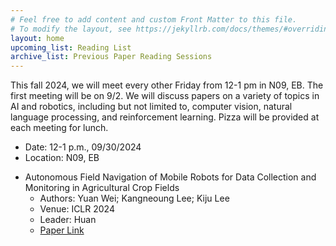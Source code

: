 ```yaml
---
# Feel free to add content and custom Front Matter to this file.
# To modify the layout, see https://jekyllrb.com/docs/themes/#overriding-theme-defaults
layout: home
upcoming_list: Reading List
archive_list: Previous Paper Reading Sessions
---
```


This fall 2024, we will meet every other Friday from 12-1 pm in N09, EB. The first meeting will be on 9/2.
We will discuss papers on a variety of topics in AI and robotics, including but not limited to, computer vision, natural language processing, and reinforcement learning.
Pizza will be provided at each meeting for lunch.

- Date: 12-1 p.m., 09/30/2024
- Location: N09, EB

<!-- Upcoming papers -->
- Autonomous Field Navigation of Mobile Robots for Data Collection and Monitoring in Agricultural Crop Fields
  - Authors: Yuan Wei; Kangneoung Lee; Kiju Lee
  - Venue: ICLR 2024
  - Leader: Huan
  - [Paper Link](https://ieeexplore.ieee.org/abstract/document/10597470)

<!-- - Vision-Language Foundation Models as Effective Robot Imitators
    - Authors: Xinghang Li, Minghuan Liu, Hanbo Zhang, Cunjun Yu, Jie Xu, Hongtao Wu, Chilam Cheang, Ya Jing, Weinan Zhang, Huaping Liu, Hang Li, Tao Kong
    - Venue: Arxiv
    - [Paper Link](https://arxiv.org/abs/2311.01378)


- Diffusion Policy: Visuomotor Policy Learning via Action Diffusion
    - [Paper Link](https://diffusion-policy.cs.columbia.edu/)

- Champion-level drone racing using deep reinforcement learning
    - [Paper Link](https://www.nature.com/articles/s41586-023-06419-4) -->

<!-- Members
- Members:
    - Shiqi Zhang
    - Xiaohan Zhang
    - David DeFazio
    - Yohei Hayamizu
    - Zainab Altaweel
-->
